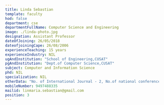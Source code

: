 ```yaml
---
title: Linda Sebastian
template: faculty
hod: false
department: cse
departmentFullName: Computer Science and Engineering
image: ./linda-photo.jpg
designation: Assistant Professor
dateOfJoining: 26/05/2018
dateofjoiningCape: 26/08/2006
experienceTeaching: 15 years
experienceIndustry: NIL
ugAndInstitution: "School of Engineering,CUSAT"
pgAndInstitution: "Dept.of Computer Science,CUSAT"
subject: Computer and Information Science
phd: NIL
specialization: NIL
otherData: "No. of International Journal - 2, No.of national conferences - 1"
mobileNumber: 9497488335
mailid: linmaria.sebastian@gmail.com
position: 3
---
```

